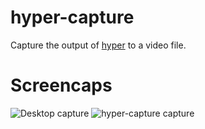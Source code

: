 # hyper-capture

Capture the output of [hyper](http://hyper.is) to a video file.

# Screencaps

![Desktop capture](https://github.com/{user}/{repo}/raw/master/screenshots/desktop-capture.gif)
![hyper-capture capture](https://github.com/{user}/{repo}/raw/master/screenshots/hyper-capture-capture.gif)